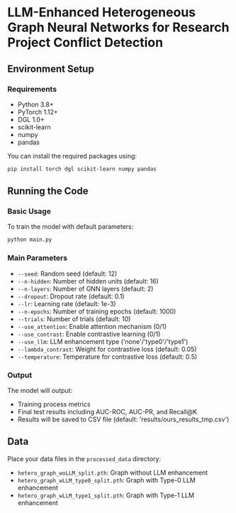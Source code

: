 # LLM-Enhanced Heterogeneous Graph Neural Networks for Research Project Conflict Detection

## Environment Setup

### Requirements
- Python 3.8+
- PyTorch 1.12+
- DGL 1.0+
- scikit-learn
- numpy
- pandas

You can install the required packages using:
```bash
pip install torch dgl scikit-learn numpy pandas
```

## Running the Code

### Basic Usage
To train the model with default parameters:
```bash
python main.py
```

### Main Parameters
- `--seed`: Random seed (default: 12)
- `--n-hidden`: Number of hidden units (default: 16)
- `--n-layers`: Number of GNN layers (default: 2)
- `--dropout`: Dropout rate (default: 0.1)
- `--lr`: Learning rate (default: 1e-3)
- `--n-epochs`: Number of training epochs (default: 1000)
- `--trials`: Number of trials (default: 10)
- `--use_attention`: Enable attention mechanism (0/1)
- `--use_contrast`: Enable contrastive learning (0/1)
- `--use_llm`: LLM enhancement type ('none'/'type0'/'type1')
- `--lambda_contrast`: Weight for contrastive loss (default: 0.05)
- `--temperature`: Temperature for contrastive loss (default: 0.5)


### Output
The model will output:
- Training process metrics
- Final test results including AUC-ROC, AUC-PR, and Recall@K
- Results will be saved to CSV file (default: 'results/ours_results_tmp.csv')

## Data
Place your data files in the `processed_data` directory:
- `hetero_graph_woLLM_split.pth`: Graph without LLM enhancement
- `hetero_graph_wLLM_type0_split.pth`: Graph with Type-0 LLM enhancement
- `hetero_graph_wLLM_type1_split.pth`: Graph with Type-1 LLM enhancement
